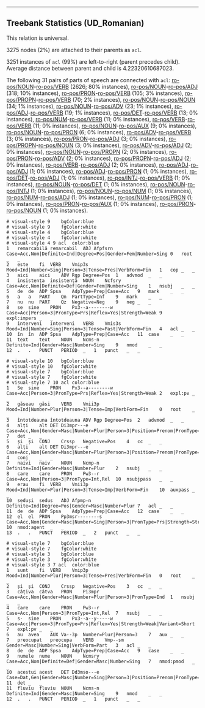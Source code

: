 

--------------------------------------------------------------------------------

## Treebank Statistics (UD_Romanian)

This relation is universal.

3275 nodes (2%) are attached to their parents as `acl`.

3251 instances of `acl` (99%) are left-to-right (parent precedes child).
Average distance between parent and child is 4.22320610687023.

The following 31 pairs of parts of speech are connected with `acl`: [ro-pos/NOUN]()-[ro-pos/VERB]() (2626; 80% instances), [ro-pos/NOUN]()-[ro-pos/ADJ]() (318; 10% instances), [ro-pos/PRON]()-[ro-pos/VERB]() (105; 3% instances), [ro-pos/PROPN]()-[ro-pos/VERB]() (70; 2% instances), [ro-pos/NOUN]()-[ro-pos/NOUN]() (34; 1% instances), [ro-pos/NOUN]()-[ro-pos/ADV]() (23; 1% instances), [ro-pos/ADJ]()-[ro-pos/VERB]() (19; 1% instances), [ro-pos/DET]()-[ro-pos/VERB]() (13; 0% instances), [ro-pos/NUM]()-[ro-pos/VERB]() (11; 0% instances), [ro-pos/VERB]()-[ro-pos/VERB]() (11; 0% instances), [ro-pos/NOUN]()-[ro-pos/AUX]() (9; 0% instances), [ro-pos/NOUN]()-[ro-pos/PRON]() (6; 0% instances), [ro-pos/ADV]()-[ro-pos/VERB]() (3; 0% instances), [ro-pos/PRON]()-[ro-pos/ADJ]() (3; 0% instances), [ro-pos/PROPN]()-[ro-pos/NOUN]() (3; 0% instances), [ro-pos/ADV]()-[ro-pos/ADJ]() (2; 0% instances), [ro-pos/NOUN]()-[ro-pos/PROPN]() (2; 0% instances), [ro-pos/PRON]()-[ro-pos/ADV]() (2; 0% instances), [ro-pos/PROPN]()-[ro-pos/ADJ]() (2; 0% instances), [ro-pos/VERB]()-[ro-pos/ADJ]() (2; 0% instances), [ro-pos/ADJ]()-[ro-pos/ADJ]() (1; 0% instances), [ro-pos/ADJ]()-[ro-pos/PRON]() (1; 0% instances), [ro-pos/DET]()-[ro-pos/ADJ]() (1; 0% instances), [ro-pos/INTJ]()-[ro-pos/VERB]() (1; 0% instances), [ro-pos/NOUN]()-[ro-pos/DET]() (1; 0% instances), [ro-pos/NOUN]()-[ro-pos/INTJ]() (1; 0% instances), [ro-pos/NOUN]()-[ro-pos/NUM]() (1; 0% instances), [ro-pos/NUM]()-[ro-pos/ADJ]() (1; 0% instances), [ro-pos/NUM]()-[ro-pos/PRON]() (1; 0% instances), [ro-pos/PRON]()-[ro-pos/AUX]() (1; 0% instances), [ro-pos/PRON]()-[ro-pos/NOUN]() (1; 0% instances).


~~~ conllu
# visual-style 9	bgColor:blue
# visual-style 9	fgColor:white
# visual-style 4	bgColor:blue
# visual-style 4	fgColor:white
# visual-style 4 9 acl	color:blue
1	remarcabilă	remarcabil	ADJ	Afpfsrn	Case=Acc,Nom|Definite=Ind|Degree=Pos|Gender=Fem|Number=Sing	0	root	_	_
2	este	fi	VERB	Vmip3s	Mood=Ind|Number=Sing|Person=3|Tense=Pres|VerbForm=Fin	1	cop	_	_
3	aici	aici	ADV	Rgp	Degree=Pos	1	advmod	_	_
4	insistența	insistență	NOUN	Ncfsry	Case=Acc,Nom|Definite=Def|Gender=Fem|Number=Sing	1	nsubj	_	_
5	de	de	ADP	Spsa	AdpType=Prep|Case=Acc	9	mark	_	_
6	a	a	PART	Qn	PartType=Inf	9	mark	_	_
7	nu	nu	PART	Qz	Negative=Neg	9	neg	_	_
8	se	sine	PRON	Px3--a--------w	Case=Acc|Person=3|PronType=Prs|Reflex=Yes|Strength=Weak	9	expl:impers	_	_
9	interveni	interveni	VERB	Vmis3s	Mood=Ind|Number=Sing|Person=3|Tense=Past|VerbForm=Fin	4	acl	_	_
10	în	în	ADP	Spsa	AdpType=Prep|Case=Acc	11	case	_	_
11	text	text	NOUN	Ncms-n	Definite=Ind|Gender=Masc|Number=Sing	9	nmod	_	_
12	.	.	PUNCT	PERIOD	_	1	punct	_	_

~~~


~~~ conllu
# visual-style 10	bgColor:blue
# visual-style 10	fgColor:white
# visual-style 7	bgColor:blue
# visual-style 7	fgColor:white
# visual-style 7 10 acl	color:blue
1	Se	sine	PRON	Px3--a--------w	Case=Acc|Person=3|PronType=Prs|Reflex=Yes|Strength=Weak	2	expl:pv	_	_
2	găseau	găsi	VERB	Vmii3p	Mood=Ind|Number=Plur|Person=3|Tense=Imp|VerbForm=Fin	0	root	_	_
3	întotdeauna	întotdeauna	ADV	Rgp	Degree=Pos	2	advmod	_	_
4	alți	alt	DET	Di3mpr---e	Case=Acc,Nom|Gender=Masc|Number=Plur|Person=3|Position=Prenom|PronType=Ind	7	det	_	_
5	și	și	CONJ	Crssp	Negative=Pos	4	cc	_	_
6	alți	alt	DET	Di3mpr---e	Case=Acc,Nom|Gender=Masc|Number=Plur|Person=3|Position=Prenom|PronType=Ind	4	conj	_	_
7	naivi	naiv	NOUN	Ncmp-n	Definite=Ind|Gender=Masc|Number=Plur	2	nsubj	_	_
8	care	care	PRON	Pw3--r	Case=Acc,Nom|Person=3|PronType=Int,Rel	10	nsubjpass	_	_
9	erau	fi	VERB	Vmii3p	Mood=Ind|Number=Plur|Person=3|Tense=Imp|VerbForm=Fin	10	auxpass	_	_
10	seduși	sedus	ADJ	Afpmp-n	Definite=Ind|Degree=Pos|Gender=Masc|Number=Plur	7	acl	_	_
11	de	de	ADP	Spsa	AdpType=Prep|Case=Acc	12	case	_	_
12	el	el	PRON	Pp3msr--------s	Case=Acc,Nom|Gender=Masc|Number=Sing|Person=3|PronType=Prs|Strength=Strong	10	nmod:agent	_	_
13	.	.	PUNCT	PERIOD	_	2	punct	_	_

~~~


~~~ conllu
# visual-style 7	bgColor:blue
# visual-style 7	fgColor:white
# visual-style 3	bgColor:blue
# visual-style 3	fgColor:white
# visual-style 3 7 acl	color:blue
1	sunt	fi	VERB	Vmip3p	Mood=Ind|Number=Plur|Person=3|Tense=Pres|VerbForm=Fin	0	root	_	_
2	și	și	CONJ	Crssp	Negative=Pos	3	cc	_	_
3	câțiva	câtva	PRON	Pi3mpr	Case=Acc,Nom|Gender=Masc|Number=Plur|Person=3|PronType=Ind	1	nsubj	_	_
4	care	care	PRON	Pw3--r	Case=Acc,Nom|Person=3|PronType=Int,Rel	7	nsubj	_	_
5	s-	sine	PRON	Px3--a--y-----w	Case=Acc|Person=3|PronType=Prs|Reflex=Yes|Strength=Weak|Variant=Short	7	expl:pv	_	_
6	au	avea	AUX	Va--3p	Number=Plur|Person=3	7	aux	_	_
7	preocupat	preocupa	VERB	Vmp--sm	Gender=Masc|Number=Sing|VerbForm=Part	3	acl	_	_
8	de	de	ADP	Spsa	AdpType=Prep|Case=Acc	9	case	_	_
9	numele	nume	NOUN	Ncmsry	Case=Acc,Nom|Definite=Def|Gender=Masc|Number=Sing	7	nmod:pmod	_	_
10	acestui	acest	DET	Dd3mso---e	Case=Dat,Gen|Gender=Masc|Number=Sing|Person=3|Position=Prenom|PronType=Dem	11	det	_	_
11	fluviu	fluviu	NOUN	Ncms-n	Definite=Ind|Gender=Masc|Number=Sing	9	nmod	_	_
12	.	.	PUNCT	PERIOD	_	1	punct	_	_

~~~


